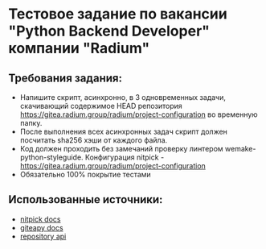 # Тестовое задание по вакансии "Python Backend Developer" компании "Radium"
## Требования задания:
- Напишите скрипт, асинхронно, в 3 одновременных задачи, скачивающий содержимое HEAD репозитория https://gitea.radium.group/radium/project-configuration во временную папку.
- После выполнения всех асинхронных задач скрипт должен посчитать sha256 хэши от каждого файла.
- Код должен проходить без замечаний проверку линтером wemake-python-styleguide. Конфигурация nitpick - https://gitea.radium.group/radium/project-configuration
- Обязательно 100% покрытие тестами

## Использованные источники:
- [nitpick docs](https://nitpick.readthedocs.io/en/latest/index.html)
- [giteapy docs](https://pypi.org/project/giteapy/)
- [repository api](https://gitea.radium.group/api/swagger#/repository)

